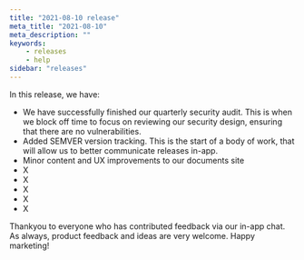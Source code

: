 ```yaml
---
title: "2021-08-10 release"
meta_title: "2021-08-10"
meta_description: ""
keywords:
    - releases
    - help
sidebar: "releases"
---
```


In this release, we have:

* We have successfully finished our quarterly security audit. This is when we block off time to focus on reviewing our security design, ensuring that there are no vulnerabilities. 
* Added SEMVER version tracking. This is the start of a body of work, that will allow us to better communicate releases in-app.
* Minor content and UX improvements to our documents site
* X
* X
* X
* X
* X

Thankyou to everyone who has contributed feedback via our in-app chat. As always, product feedback and ideas are very welcome. Happy marketing!
